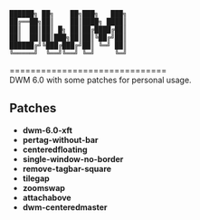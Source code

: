 ```
██████╗ ██╗    ██╗███╗   ███╗
██╔══██╗██║    ██║████╗ ████║
██║  ██║██║ █╗ ██║██╔████╔██║
██║  ██║██║███╗██║██║╚██╔╝██║
██████╔╝╚███╔███╔╝██║ ╚═╝ ██║
╚═════╝  ╚══╝╚══╝ ╚═╝     ╚═╝
```

==============================  
DWM 6.0 with some patches for personal usage.

Patches
------------------------------
* **dwm-6.0-xft**
* **pertag-without-bar**
* **centeredfloating**
* **single-window-no-border**
* **remove-tagbar-square**
* **tilegap**
* **zoomswap**
* **attachabove**
* **dwm-centeredmaster**

